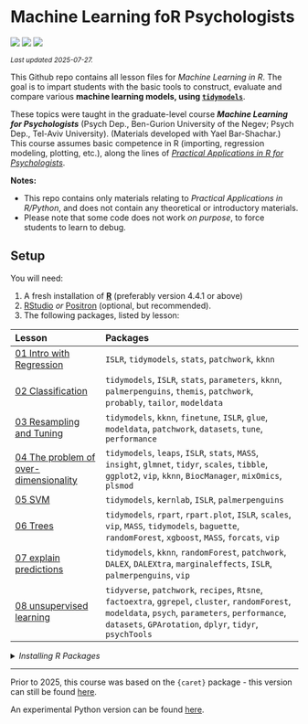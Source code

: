 

# Machine Learning foR Psychologists

[![](https://img.shields.io/badge/Open%20Educational%20Resources-Compatable-brightgreen.png)](https://creativecommons.org/about/program-areas/education-oer/)
[![](https://img.shields.io/badge/CC-BY--NC%204.0-lightgray)](http://creativecommons.org/licenses/by-nc/4.0/)
[![](https://img.shields.io/badge/Language-R-blue.png)](http://cran.r-project.org/)

<sub>*Last updated 2025-07-27.*</sub>

This Github repo contains all lesson files for *Machine Learning in R*.
The goal is to impart students with the basic tools to construct,
evaluate and compare various **machine learning models, using
[`tidymodels`](https://www.tidymodels.org/)**.

These topics were taught in the graduate-level course ***Machine
Learning for Psychologists*** (Psych Dep., Ben-Gurion University of the
Negev; Psych Dep., Tel-Aviv University). (Materials developed with Yael
Bar-Shachar.) This course assumes basic competence in R (importing,
regression modeling, plotting, etc.), along the lines of [*Practical
Applications in R for
Psychologists*](https://github.com/mattansb/Practical-Applications-in-R-for-Psychologists).

**Notes:**

- This repo contains only materials relating to *Practical Applications
  in R/Python*, and does not contain any theoretical or introductory
  materials.
- Please note that some code does not work *on purpose*, to force
  students to learn to debug.

## Setup

You will need:

1.  A fresh installation of [**R**](https://cran.r-project.org/)
    (preferably version 4.4.1 or above)
2.  [RStudio](httpshttps://posit.co/download/rstudio-desktop/) *or*
    [Positron](https://positron.posit.co/download.html) (optional, but
    recommended).
3.  The following packages, listed by lesson:

| Lesson | Packages |
|:---|:---|
| [01 Intro with Regression](/01%20Intro%20with%20Regression) | `ISLR`, `tidymodels`, `stats`, `patchwork`, `kknn` |
| [02 Classification](/02%20Classification) | `tidymodels`, `ISLR`, `stats`, `parameters`, `kknn`, `palmerpenguins`, `themis`, `patchwork`, `probably`, `tailor`, `modeldata` |
| [03 Resampling and Tuning](/03%20Resampling%20and%20Tuning) | `tidymodels`, `kknn`, `finetune`, `ISLR`, `glue`, `modeldata`, `patchwork`, `datasets`, `tune`, `performance` |
| [04 The problem of over-dimensionality](/04%20The%20problem%20of%20over-dimensionality) | `tidymodels`, `leaps`, `ISLR`, `stats`, `MASS`, `insight`, `glmnet`, `tidyr`, `scales`, `tibble`, `ggplot2`, `vip`, `kknn`, `BiocManager`, `mixOmics`, `plsmod` |
| [05 SVM](/05%20SVM) | `tidymodels`, `kernlab`, `ISLR`, `palmerpenguins` |
| [06 Trees](/06%20Trees) | `tidymodels`, `rpart`, `rpart.plot`, `ISLR`, `scales`, `vip`, `MASS`, `tidymodels`, `baguette`, `randomForest`, `xgboost`, `MASS`, `forcats`, `vip` |
| [07 explain predictions](/07%20explain%20predictions) | `tidymodels`, `kknn`, `randomForest`, `patchwork`, `DALEX`, `DALEXtra`, `marginaleffects`, `ISLR`, `palmerpenguins`, `vip` |
| [08 unsupervised learning](/08%20unsupervised%20learning) | `tidyverse`, `patchwork`, `recipes`, `Rtsne`, `factoextra`, `ggrepel`, `cluster`, `randomForest`, `modeldata`, `psych`, `parameters`, `performance`, `datasets`, `GPArotation`, `dplyr`, `tidyr`, `psychTools` |

<details>
<summary>
<i>Installing R Packages</i>
</summary>

You can install all the R packages used by running:

    # in alphabetical order:

    pak::pak(
      c(

        "cran::BiocManager" # 1.30.25
        "cran::DALEX" # 2.4.3
        "cran::DALEXtra" # 2.3.0
        "cran::GPArotation" # 2024.3-1
        "cran::ISLR" # 1.4
        "cran::MASS" # 7.3-60.2
        "cran::Rtsne" # 0.17
        "cran::baguette" # 1.1.0
        "cran::cluster" # 2.1.6
        "cran::dplyr" # 1.1.4
        "cran::factoextra" # 1.0.7
        "cran::finetune" # 1.2.0
        "cran::forcats" # 1.0.0
        "cran::ggplot2" # 3.5.1
        "cran::ggrepel" # 0.9.6
        "cran::glmnet" # 4.1-8
        "cran::glue" # 1.8.0
        "cran::insight" # 1.3.1
        "cran::kernlab" # 0.9-33
        "cran::kknn" # 1.3.1
        "cran::leaps" # 3.2
        "github::vincentarelbundock/marginaleffects" # 0.26.0.3
        "bioc::mixOmics" # 6.30.0
        "cran::modeldata" # 1.4.0
        "cran::palmerpenguins" # 0.1.1
        "parameters" # 0.26.0.1
        "cran::patchwork" # 1.3.0
        "cran::performance" # 0.14.0
        "cran::plsmod" # 1.0.0
        "cran::probably" # 1.0.3
        "cran::psych" # 2.4.12
        "cran::psychTools" # 2.4.3
        "cran::randomForest" # 4.7-1.2
        "github::tidymodels/recipes" # 1.3.1.9000
        "cran::rpart" # 4.1.23
        "cran::rpart.plot" # 3.1.2
        "cran::scales" # 1.3.0
        "github::tidymodels/tailor" # 0.0.0.9002
        "cran::themis" # 1.0.3
        "cran::tibble" # 3.2.1
        "cran::tidymodels" # 1.2.0
        "cran::tidyr" # 1.3.1
        "cran::tidyverse" # 2.0.0
        "github::tidymodels/tune" # 1.3.0.9001
        "cran::vip" # 0.4.1
        "cran::xgboost" # 1.7.8.1

      )
    )

</details>

------------------------------------------------------------------------

Prior to 2025, this course was based on the `{caret}` package - this
version can still be found
[here](https://github.com/mattansb/Machine-Learning-foR-Psychologists/tree/caret).

An experimental Python version can be found [here](python).
